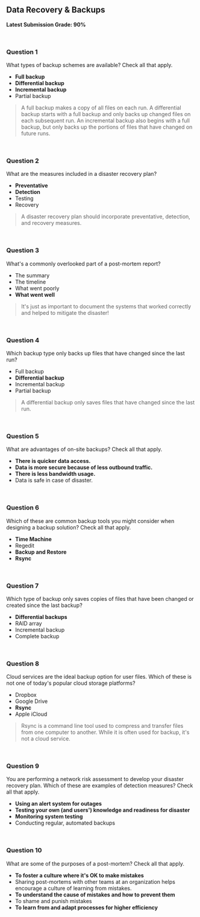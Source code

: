 ## Data Recovery & Backups
**Latest Submission Grade: 90%**

<br>

### Question 1

What types of backup schemes are available? Check all that apply.

* **Full backup**
* **Differential backup**
* **Incremental backup**
* Partial backup 

> A full backup makes a copy of all files on each run. A differential backup starts with a full backup and only backs up changed files on each subsequent run. An incremental backup also begins with a full backup, but only backs up the portions of files that have changed on future runs.

<br>

### Question 2

What are the measures included in a disaster recovery plan?

* **Preventative**
* **Detection**
* Testing
* Recovery 

> A disaster recovery plan should incorporate preventative, detection, and recovery measures.

<br>

### Question 3

What's a commonly overlooked part of a post-mortem report?

* The summary
* The timeline
* What went poorly
* **What went well** 

> It's just as important to document the systems that worked correctly and helped to mitigate the disaster!

<br>

### Question 4

Which backup type only backs up files that have changed since the last run?

* Full backup
* **Differential backup**
* Incremental backup
* Partial backup 

> A differential backup only saves files that have changed since the last run.

<br>

### Question 5

What are advantages of on-site backups? Check all that apply.

* **There is quicker data access.**
* **Data is more secure because of less outbound traffic.**
* **There is less bandwidth usage.**
* Data is safe in case of disaster. 

<br>

### Question 6

Which of these are common backup tools you might consider when designing a backup solution? Check all that apply.

* **Time Machine**
* Regedit
* **Backup and Restore**
* **Rsync**

<br>

### Question 7

Which type of backup only saves copies of files that have been changed or created since the last backup?

* **Differential backups**
* RAID array
* Incremental backup
* Complete backup 

<br>

### Question 8

Cloud services are the ideal backup option for user files. Which of these is not one of today's popular cloud storage platforms?

* Dropbox
* Google Drive
* **Rsync**
* Apple iCloud 

> Rsync is a command line tool used to compress and transfer files from one computer to another. While it is often used for backup, it's not a cloud service.

<br>

### Question 9

You are performing a network risk assessment to develop your disaster recovery plan. Which of these are examples of detection measures? Check all that apply.

* **Using an alert system for outages**
* **Testing your own (and users') knowledge and readiness for disaster**
* **Monitoring system testing**
* Conducting regular, automated backups 

<br>

### Question 10

What are some of the purposes of a post-mortem? Check all that apply.

* **To foster a culture where it's OK to make mistakes**
* Sharing post-mortems with other teams at an organization helps encourage a culture of learning from mistakes.
* **To understand the cause of mistakes and how to prevent them**
* To shame and punish mistakes
* **To learn from and adapt processes for higher efficiency**